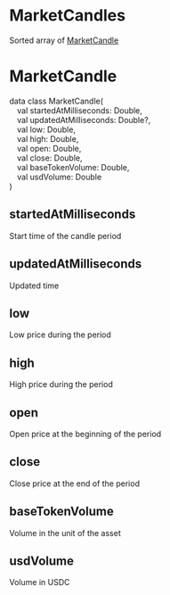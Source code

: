 # MarketCandles

Sorted array of [MarketCandle](#MarketCandle)

# MarketCandle

data class MarketCandle(  
&emsp;val startedAtMilliseconds: Double,  
&emsp;val updatedAtMilliseconds: Double?,  
&emsp;val low: Double,  
&emsp;val high: Double,  
&emsp;val open: Double,  
&emsp;val close: Double,  
&emsp;val baseTokenVolume: Double,  
&emsp;val usdVolume: Double  
)

## startedAtMilliseconds

Start time of the candle period

## updatedAtMilliseconds

Updated time

## low

Low price during the period

## high

High price during the period

## open

Open price at the beginning of the period

## close

Close price at the end of the period

## baseTokenVolume

Volume in the unit of the asset

## usdVolume

Volume in USDC